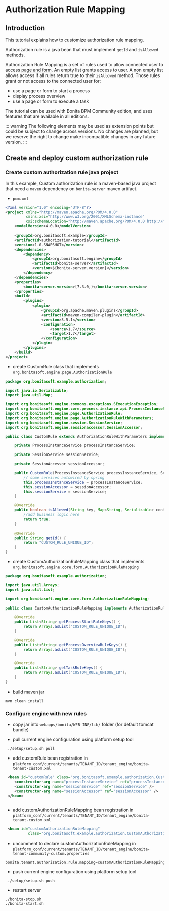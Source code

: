 # Authorization Rule Mapping

## Introduction

This tutorial explains how to customize authorization rule mapping.

Authorization rule is a java bean that must implement `getId` and `isAllowed` methods.

Authorization Rule Mapping is a set of rules used to allow connected user to access [page and form](page-and-form-development-overview.md). An empty list grants access to user. A non empty list allows access if all rules return true to their `isAllowed` method. Those rules grant or not access to the connected user for:
  * use a page or form to start a process
  * display process overview
  * use a page or form to execute a task

The tutorial can be used with Bonita BPM Community edition, and uses features that are available in all editions.

::: warning
The following elements may be used as extension points but could be subject to change across versions. No changes are planned, but we reserve the right to change make incompatible changes in any future version.
:::

## Create and deploy custom authorization rule

### Create custom authorization rule java project

In this example, Custom authorization rule is a maven-based java project that need a `maven` dependency on `bonita-server` maven artifact.

* `pom.xml`

```xml
<?xml version="1.0" encoding="UTF-8"?>
<project xmlns="http://maven.apache.org/POM/4.0.0"
         xmlns:xsi="http://www.w3.org/2001/XMLSchema-instance"
         xsi:schemaLocation="http://maven.apache.org/POM/4.0.0 http://maven.apache.org/xsd/maven-4.0.0.xsd">
    <modelVersion>4.0.0</modelVersion>

    <groupId>org.bonitasoft.example</groupId>
    <artifactId>authorization-tutorial</artifactId>
    <version>1.0-SNAPSHOT</version>
    <dependencies>
        <dependency>
            <groupId>org.bonitasoft.engine</groupId>
            <artifactId>bonita-server</artifactId>
            <version>${bonita-server.version}</version>
        </dependency>
    </dependencies>
    <properties>
        <bonita-server.version>[7.3.0,)</bonita-server.version>
    </properties>
    <build>
        <plugins>
            <plugin>
                <groupId>org.apache.maven.plugins</groupId>
                <artifactId>maven-compiler-plugin</artifactId>
                <version>3.5.1</version>
                <configuration>
                    <source>1.7</source>
                    <target>1.7</target>
                </configuration>
            </plugin>
        </plugins>
    </build>
</project>
```

* create CustomRule class that implements `org.bonitasoft.engine.page.AuthorizationRule`

```java
package org.bonitasoft.example.authorization;

import java.io.Serializable;
import java.util.Map;

import org.bonitasoft.engine.commons.exceptions.SExecutionException;
import org.bonitasoft.engine.core.process.instance.api.ProcessInstanceService;
import org.bonitasoft.engine.page.AuthorizationRule;
import org.bonitasoft.engine.page.AuthorizationRuleWithParameters;
import org.bonitasoft.engine.session.SessionService;
import org.bonitasoft.engine.sessionaccessor.SessionAccessor;

public class CustomRule extends AuthorizationRuleWithParameters implements AuthorizationRule {

    private ProcessInstanceService processInstanceService;

    private SessionService sessionService;

    private SessionAccessor sessionAccessor;

    public CustomRule(ProcessInstanceService processInstanceService, SessionService sessionService, SessionAccessor sessionAccessor) {
        // some services autowired by spring
        this.processInstanceService = processInstanceService;
        this.sessionAccessor = sessionAccessor;
        this.sessionService = sessionService;
    }

    @Override
    public boolean isAllowed(String key, Map<String, Serializable> context) throws SExecutionException {
        //add business logic here
        return true;
    }

    @Override
    public String getId() {
        return "CUSTOM_RULE_UNIQUE_ID";
    }
}

```

* create CustomAuthorizationRuleMapping class that implements `org.bonitasoft.engine.core.form.AuthorizationRuleMapping`

```java
package org.bonitasoft.example.authorization;

import java.util.Arrays;
import java.util.List;

import org.bonitasoft.engine.core.form.AuthorizationRuleMapping;

public class CustomAuthorizationRuleMapping implements AuthorizationRuleMapping {

    @Override
    public List<String> getProcessStartRuleKeys() {
        return Arrays.asList("CUSTOM_RULE_UNIQUE_ID");
    }

    @Override
    public List<String> getProcessOverviewRuleKeys() {
        return Arrays.asList("CUSTOM_RULE_UNIQUE_ID");
    }

    @Override
    public List<String> getTaskRuleKeys() {
        return Arrays.asList("CUSTOM_RULE_UNIQUE_ID");
    }
}

```

* build maven jar

```
mvn clean install
```

### Configure engine with new rules

* copy jar into `webapps/bonita/WEB-INF/lib/` folder (for default tomcat bundle)

* pull current engine configuration using platform setup tool

```
 ./setup/setup.sh pull  
```

* add customRule bean registration in `platform_conf/current/tenants/TENANT_ID/tenant_engine/bonita-tenant-custom.xml`

```xml
 <bean id="customRule" class="org.bonitasoft.example.authorization.CustomRule">
    <constructor-arg name="processInstanceService" ref="processInstanceService" />
    <constructor-arg name="sessionService" ref="sessionService" />
    <constructor-arg name="sessionAccessor" ref="sessionAccessor" />
 </bean>         
 
```

* add customAuthorizationRuleMapping bean registration in `platform_conf/current/tenants/TENANT_ID/tenant_engine/bonita-tenant-custom.xml`

```xml
 <bean id="customAuthorizationRuleMapping"
          class="org.bonitasoft.example.authorization.CustomAuthorizationRuleMapping"/>
```

* uncomment to declare customAuthorizationRuleMapping in `platform_conf/current/tenants/TENANT_ID/tenant_engine/bonita-tenant-community-custom.properties`

```
bonita.tenant.authorization.rule.mapping=customAuthorizationRuleMapping
```


* push current engine configuration using platform setup tool

```
 ./setup/setup.sh push  
```

* restart server

```
./bonita-stop.sh
./bonita-start.sh
```

